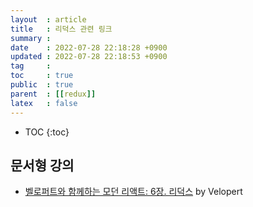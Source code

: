 ```yaml
---
layout  : article
title   : 리덕스 관련 링크
summary : 
date    : 2022-07-28 22:18:28 +0900
updated : 2022-07-28 22:18:53 +0900
tag     : 
toc     : true
public  : true
parent  : [[redux]]
latex   : false
---
```

* TOC
{:toc}

## 문서형 강의

* [벨로퍼트와 함께하는 모던 리액트: 6장. 리덕스](https://react.vlpt.us/redux/) by Velopert
